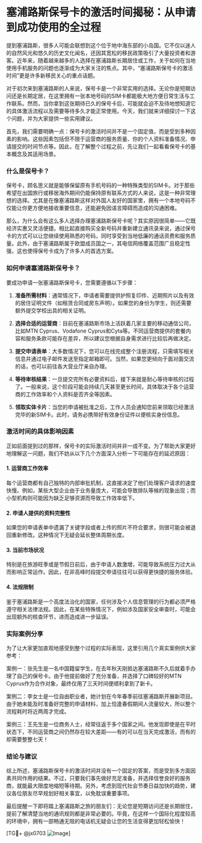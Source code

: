 # 塞浦路斯保号卡的激活时间揭秘：从申请到成功使用的全过程

提到塞浦路斯，很多人可能会联想到这个位于地中海东部的小岛国。它不仅以迷人的自然风光和悠久的历史文化闻名，还因其宽松的移民政策吸引了大量投资者和游客。近年来，随着越来越多的人选择在塞浦路斯长期居住或工作，关于如何在当地使用手机服务的问题也逐渐成为大家关注的焦点。其中，“塞浦路斯保号卡的激活时间”更是许多新移民关心的重点话题。

对于初次来到塞浦路斯的人来说，保号卡是一个非常实用的选择。无论你是短期访问还是长期定居，在这里拥有一张本地号码的SIM卡都能极大地方便日常生活与工作联系。然而，当你拿到这张期待已久的保号卡后，可能就会迫不及待地想知道它的具体激活流程以及需要等待多久才能正常使用。今天，我们就来详细探讨一下这个问题，并为大家提供一些实用建议。

首先，我们需要明确一点：保号卡的激活时间并不是一个固定值，而是受到多种因素的影响。这些因素包括但不限于运营商的服务质量、你的个人资料准备情况、申请提交的时间节点等。因此，在了解整个过程之前，先让我们一起看看保号卡的基本概念及其适用场景。

### 什么是保号卡？

保号卡，顾名思义就是能够保留原有手机号码的一种特殊类型的SIM卡。对于那些希望在出国旅行或移居海外期间仍能保持原有联系方式的人来说，这是一种非常理想的选择。尤其是在像塞浦路斯这样对外国人友好的国家里，拥有一个本地号码不仅能让你更方便地接收重要信息，还能避免因语言障碍而造成的沟通困难。

那么，为什么会有这么多人选择办理塞浦路斯保号卡呢？其实原因很简单——它既经济实惠又灵活便捷。相比起直接购买全新号码并重新建立通讯录来说，通过保号卡的方式可以让您继续使用熟悉的号码，同时享受到当地低廉的通话资费和服务质量。此外，由于塞浦路斯属于欧盟成员国之一，其电信网络覆盖范围广且稳定性强，这也使得保号卡成为了许多人的首选方案。

### 如何申请塞浦路斯保号卡？

要成功申请一张塞浦路斯保号卡，您需要遵循以下步骤：

1. **准备所需材料**：通常情况下，申请者需要提供护照复印件、近期照片以及有效的居住证明文件（如租赁合同或房东声明）。如果您的身份为学生，则还需要额外提交学校出具的相关证明。
   
2. **选择合适的运营商**：目前在塞浦路斯市场上活跃着几家主要的移动通信公司，比如MTN Cyprus、Vodafone Cyprus和Cyta等。不同运营商提供的套餐内容和服务条款可能存在差异，所以建议您根据自身需求进行比较后再做决定。

3. **提交申请表单**：大多数情况下，您可以在线完成整个注册流程，只需填写相关信息并通过电子邮件发送至指定邮箱即可。当然，如果您更倾向于面对面交流的话，也可以前往各大营业厅亲自办理。

4. **等待审核结果**：一旦提交完所有必要资料后，接下来就是耐心等待审核的过程了。一般来说，这个阶段可能会持续几天甚至更长时间，具体取决于各个运营商的工作效率和个人资料是否齐全等因素。

5. **领取实体卡片**：当您的申请被批准之后，工作人员会通知您前来领取已经激活完毕的新SIM卡。此时，请务必携带好有效身份证件以便核实身份信息。

### 激活时间的具体影响因素

正如前面提到过的那样，保号卡的实际激活时间并非一成不变。为了帮助大家更好地理解这一问题，我们不妨从以下几个方面深入分析一下可能存在的延迟原因：

#### 1. 运营商工作效率
每个运营商都有自己独特的内部审批机制，这直接决定了他们处理客户请求的速度快慢。例如，某些大型企业由于业务量庞大，可能会导致排队等候的现象出现；而小型机构则可能因为缺乏足够资源而导致工作效率低下。

#### 2. 申请人提供的资料完整性
如果您的申请表单中遗漏了关键字段或者上传的照片不符合要求，则很可能会被退回重新修改。这种情况下无疑会延长整体周期长度。

#### 3. 当前市场状况
特别是在旅游旺季或是节假日前后，由于申请人数激增，可能导致系统压力过大从而影响正常运作。因此，在非高峰时段提交申请往往可以获得更快捷的服务体验。

#### 4. 法规限制
鉴于塞浦路斯是一个高度法治化的国家，任何涉及个人信息管理的行为都必须严格遵守相关法律法规。因此，在某些特殊情况下，例如涉及国家安全审查时，可能会出现额外的核查环节，进而造成进一步延误。

### 实际案例分享

为了让大家更加直观地感受到整个过程的实际表现，这里引用几个真实案例供大家参考：

案例一：张先生是一名中国籍留学生，在去年秋天刚抵达塞浦路斯不久后就着手办理了自己的保号卡。由于他提前做好了充分准备，并选择了口碑较好的MTN Cyprus作为合作对象，最终仅用了三天时间便顺利拿到了新卡。

案例二：李女士是一位自由职业者，她计划在今年春季前往塞浦路斯开展新项目。由于她未能及时准备好完整的申请材料，加上恰逢春假期间人流量较大，所以整个流程耗时将近两周才完成。

案例三：王先生是一位商务人士，经常往返于多个国家之间。他发现即使是在平时状态下，不同运营商之间仍然存在较大差距——有的可以在当天完成激活，而有的却需要整整七天！

### 结论与建议

综上所述，塞浦路斯保号卡的激活时间并没有一个固定的答案，而是受到多方面因素共同作用的结果。不过，只要我们事先做好充足准备，并选择信誉良好的服务商，就能最大限度地缩短等待期。另外，考虑到现代社会节奏日益加快的趋势，建议各位朋友尽早规划好相关事宜，以免耽误重要事项。

最后提醒一下即将踏上塞浦路斯之旅的朋友们：无论您是短期访问还是长期居住，提前了解清楚当地的通讯规则都是非常必要的。毕竟，在这样一个国际化程度较高的环境中，拥有一部畅通无阻的电话机无疑会让您的生活变得更加轻松愉快！

[TG💪+ @jx0703 ![Image](https://github.com/user-attachments/assets/dbca1d08-cadb-493c-b0ec-ad6f7a83f270)]